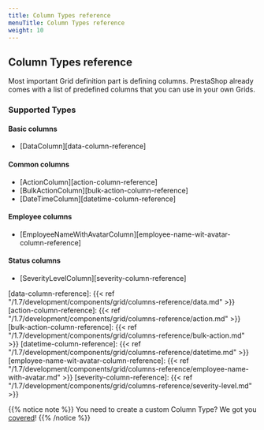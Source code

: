 ```yaml
---
title: Column Types reference
menuTitle: Column Types reference
weight: 10
---
```


## Column Types reference

Most important Grid definition part is defining columns. PrestaShop already comes with a list of predefined columns that you can use in your own Grids.

### Supported Types

#### Basic columns

* [DataColumn][data-column-reference]

#### Common columns

* [ActionColumn][action-column-reference]
* [BulkActionColumn][bulk-action-column-reference]
* [DateTimeColumn][datetime-column-reference]

#### Employee columns

* [EmployeeNameWithAvatarColumn][employee-name-wit-avatar-column-reference]

#### Status columns

* [SeverityLevelColumn][severity-column-reference]

[data-column-reference]: {{< ref "/1.7/development/components/grid/columns-reference/data.md" >}}
[action-column-reference]: {{< ref "/1.7/development/components/grid/columns-reference/action.md" >}}
[bulk-action-column-reference]: {{< ref "/1.7/development/components/grid/columns-reference/bulk-action.md" >}}
[datetime-column-reference]: {{< ref "/1.7/development/components/grid/columns-reference/datetime.md" >}}
[employee-name-wit-avatar-column-reference]: {{< ref "/1.7/development/components/grid/columns-reference/employee-name-with-avatar.md" >}}
[severity-column-reference]: {{< ref "/1.7/development/components/grid/columns-reference/severity-level.md" >}}

{{% notice note %}}
You need to create a custom Column Type? We got you [covered](../tutorials/create-custom-bulk-action)!
{{% /notice %}}